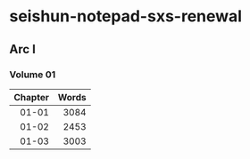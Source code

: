 # seishun-notepad-sxs-renewal

## Arc I

### Volume 01

|Chapter|Words|
|------:|----:|
|01-01|3084|
|01-02|2453|
|01-03|3003|

